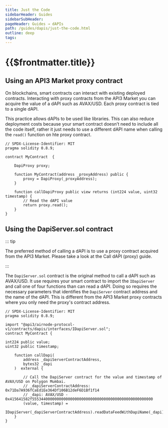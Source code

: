 ```yaml
---
title: Just the Code
sidebarHeader: Guides
sidebarSubHeader:
pageHeader: Guides → dAPIs
path: /guides/dapis/just-the-code.html
outline: deep
tags:
---
```


<!-- https://blog.chain.link/smart-contract-call-another-smart-contract/ -->

<!-- https://medium.com/@blockchain101/calling-the-function-of-another-contract-in-solidity-f9edfa921f4c -->

<PageHeader/>

<SearchHighlight/>

# {{$frontmatter.title}}

## Using an API3 Market proxy contract

On blockchains, smart contracts can interact with existing deployed contracts.
Interacting with proxy contracts from the API3 Market you can acquire the value
of a dAPI such as AVAX/USD. Each proxy contract is tied to a single dAPI.

This practice allows dAPIs to be used like libraries. This can also reduce
deployment costs because your smart contract doesn’t need to include all the
code itself, rather it just needs to use a different dAPI name when calling the
`read()` function on hte proxy contract.

```solidity
// SPDX-License-Identifier: MIT
pragma solidity 0.8.9;

contract MyContract  {

    DapiProxy proxy;

    function MyContract(address _proxyAddress) public {
        proxy = DapiProxy(_proxyAddress);
    }

    function callDapiProxy public view returns (int224 value, uint32 timestamp) {
        // Read the dAPI value
        return proxy.read();
    }
}
```

## Using the DapiServer.sol contract

::: tip

The preferred method of calling a dAPI is to use a proxy contract acquired from
the API3 Market. Please take a look at the Call dAPI (proxy) guide.

:::

The `DapiServer.sol` contract is the original method to call a dAPI such as
AVAX/USD. It use requires your smart contract to import the `IDapiServer` and
call one of four functions than can read a dAPI. Doing so requires the necessary
parameters that identifies the `DapiServer` contract address and the name of the
dAPI. This is different from the API3 Market proxy contracts where you only need
the proxy's contract address.

```solidity
// SPDX-License-Identifier: MIT
pragma solidity 0.8.9;

import "@api3/airnode-protocol-v1/contracts/dapis/interfaces/IDapiServer.sol";
contract MyContract {

int224 public value;
uint32 public timestamp;

    function callDapi(
        address _dapiServerContractAddress,
        bytes32 _dapi
    )  external {

        // Call the DapiServer contract for the value and timestamp of AVAX/USD on Polygon Mumbai.
        // _dapiServerContractAddress: 0x71Da7A936fCaEd1Ee364Df106B12deF6D1Bf1f14
        // _dapi: AVAX/USD - 0x415641582f555344000000000000000000000000000000000000000000000000
        (value, timestamp) =
            IDapiServer(_dapiServerContractAddress).readDataFeedWithDapiName(_dapi);
    }
}
```
